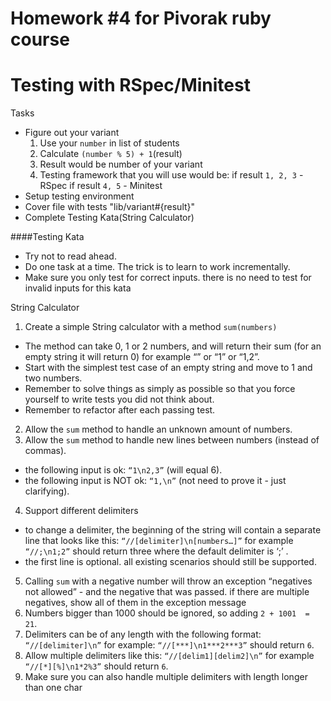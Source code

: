 # Homework #4 for Pivorak ruby course

# Testing with RSpec/Minitest
Tasks
  - Figure out your variant
    1. Use your `number` in list of students
    2. Calculate  `(number % 5) + 1`(result)
    3. Result would be number of your variant
    4. Testing framework that you will use would be:
    if result `1, 2, 3` - RSpec
    if result `4, 5` - Minitest
  - Setup testing environment
  - Cover file with tests "lib/variant#{result}"
  - Complete Testing Kata(String Calculator)


####Testing Kata
- Try not to read ahead.
- Do one task at a time. The trick is to learn to work incrementally.
- Make sure you only test for correct inputs. there is no need to test for invalid inputs for this kata

String Calculator
1. Create a simple String calculator with a method `sum(numbers)`
  * The method can take 0, 1 or 2 numbers, and will return their sum (for an empty string it will return 0) for example “” or “1” or “1,2”.
  * Start with the simplest test case of an empty string and move to 1 and two numbers.
  * Remember to solve things as simply as possible so that you force yourself to write tests you did not think about.
  * Remember to refactor after each passing test.
2. Allow the `sum` method to handle an unknown amount of numbers.
3. Allow the `sum` method to handle new lines between numbers (instead of commas).
  * the following input is ok:  `“1\n2,3”`  (will equal 6).
  * the following input is NOT ok:  `“1,\n”` (not need to prove it - just clarifying).
4. Support different delimiters
  * to change a delimiter, the beginning of the string will contain a separate line that looks like this:   `“//[delimiter]\n[numbers…]”` for example `“//;\n1;2”` should return three where the default delimiter is ‘;’ .
  * the first line is optional. all existing scenarios should still be supported.
5. Calling `sum` with a negative number will throw an exception “negatives not allowed” - and the negative that was passed. if there are multiple negatives, show all of them in the exception message
6. Numbers bigger than 1000 should be ignored, so adding `2 + 1001  = 21`.
7. Delimiters can be of any length with the following format:  `“//[delimiter]\n”` for example: `“//[***]\n1***2***3”` should return `6`.
8. Allow multiple delimiters like this:  `“//[delim1][delim2]\n”` for example `“//[*][%]\n1*2%3”` should return `6`.
9. Make sure you can also handle multiple delimiters with length longer than one char
